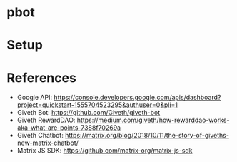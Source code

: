 # pbot

# Setup

# References

* Google API: https://console.developers.google.com/apis/dashboard?project=quickstart-1555704523295&authuser=0&pli=1
* Giveth Bot: https://github.com/Giveth/giveth-bot
* Giveth RewardDAO: https://medium.com/giveth/how-rewarddao-works-aka-what-are-points-7388f70269a
* Giveth Chatbot: https://matrix.org/blog/2018/10/11/the-story-of-giveths-new-matrix-chatbot/
* Matrix JS SDK: https://github.com/matrix-org/matrix-js-sdk